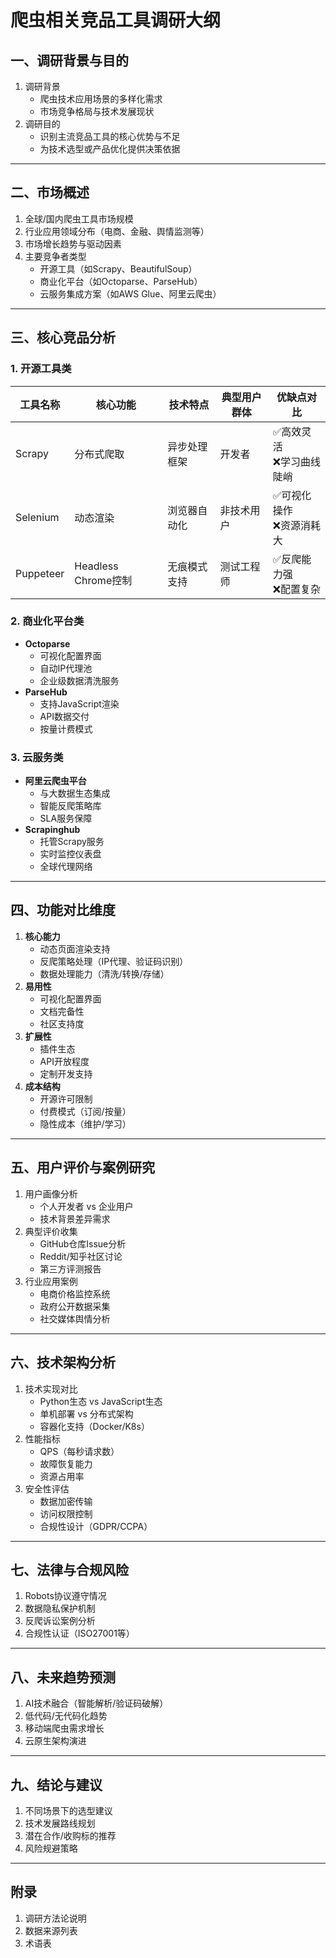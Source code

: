 # 爬虫相关竞品工具调研大纲

## 一、调研背景与目的
1. 调研背景
   - 爬虫技术应用场景的多样化需求
   - 市场竞争格局与技术发展现状
2. 调研目的
   - 识别主流竞品工具的核心优势与不足
   - 为技术选型或产品优化提供决策依据

---

## 二、市场概述
1. 全球/国内爬虫工具市场规模
2. 行业应用领域分布（电商、金融、舆情监测等）
3. 市场增长趋势与驱动因素
4. 主要竞争者类型
   - 开源工具（如Scrapy、BeautifulSoup）
   - 商业化平台（如Octoparse、ParseHub）
   - 云服务集成方案（如AWS Glue、阿里云爬虫）

---

## 三、核心竞品分析
### 1. 开源工具类
| 工具名称 | 核心功能 | 技术特点 | 典型用户群体 | 优缺点对比 |
|----------|----------|----------|--------------|------------|
| Scrapy   | 分布式爬取 | 异步处理框架 | 开发者      | ✅高效灵活<br>❌学习曲线陡峭 |
| Selenium | 动态渲染   | 浏览器自动化 | 非技术用户  | ✅可视化操作<br>❌资源消耗大 |
| Puppeteer | Headless Chrome控制 | 无痕模式支持 | 测试工程师  | ✅反爬能力强<br>❌配置复杂 |

### 2. 商业化平台类
- **Octoparse**
  - 可视化配置界面
  - 自动IP代理池
  - 企业级数据清洗服务
- **ParseHub**
  - 支持JavaScript渲染
  - API数据交付
  - 按量计费模式

### 3. 云服务类
- **阿里云爬虫平台**
  - 与大数据生态集成
  - 智能反爬策略库
  - SLA服务保障
- **Scrapinghub**
  - 托管Scrapy服务
  - 实时监控仪表盘
  - 全球代理网络

---

## 四、功能对比维度
1. **核心能力**
   - 动态页面渲染支持
   - 反爬策略处理（IP代理、验证码识别）
   - 数据处理能力（清洗/转换/存储）
2. **易用性**
   - 可视化配置界面
   - 文档完备性
   - 社区支持度
3. **扩展性**
   - 插件生态
   - API开放程度
   - 定制开发支持
4. **成本结构**
   - 开源许可限制
   - 付费模式（订阅/按量）
   - 隐性成本（维护/学习）

---

## 五、用户评价与案例研究
1. 用户画像分析
   - 个人开发者 vs 企业用户
   - 技术背景差异需求
2. 典型评价收集
   - GitHub仓库Issue分析
   - Reddit/知乎社区讨论
   - 第三方评测报告
3. 行业应用案例
   - 电商价格监控系统
   - 政府公开数据采集
   - 社交媒体舆情分析

---

## 六、技术架构分析
1. 技术实现对比
   - Python生态 vs JavaScript生态
   - 单机部署 vs 分布式架构
   - 容器化支持（Docker/K8s）
2. 性能指标
   - QPS（每秒请求数）
   - 故障恢复能力
   - 资源占用率
3. 安全性评估
   - 数据加密传输
   - 访问权限控制
   - 合规性设计（GDPR/CCPA）

---

## 七、法律与合规风险
1. Robots协议遵守情况
2. 数据隐私保护机制
3. 反爬诉讼案例分析
4. 合规性认证（ISO27001等）

---

## 八、未来趋势预测
1. AI技术融合（智能解析/验证码破解）
2. 低代码/无代码化趋势
3. 移动端爬虫需求增长
4. 云原生架构演进

---

## 九、结论与建议
1. 不同场景下的选型建议
2. 技术发展路线规划
3. 潜在合作/收购标的推荐
4. 风险规避策略

---

## 附录
1. 调研方法论说明
2. 数据来源列表
3. 术语表
